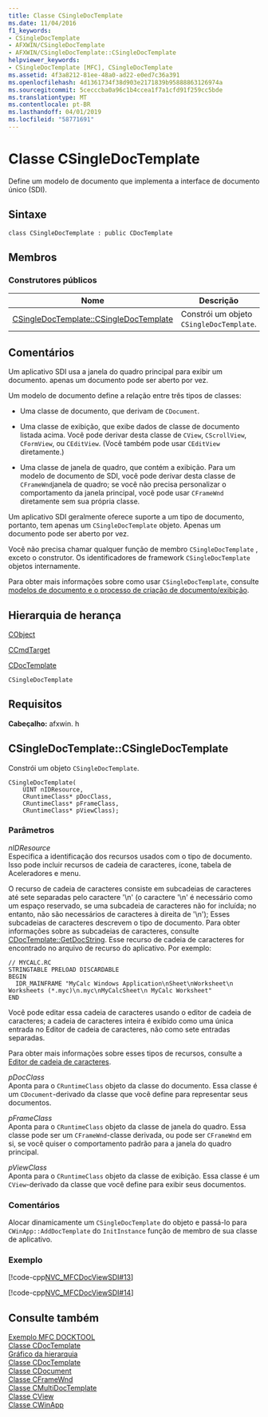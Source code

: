```yaml
---
title: Classe CSingleDocTemplate
ms.date: 11/04/2016
f1_keywords:
- CSingleDocTemplate
- AFXWIN/CSingleDocTemplate
- AFXWIN/CSingleDocTemplate::CSingleDocTemplate
helpviewer_keywords:
- CSingleDocTemplate [MFC], CSingleDocTemplate
ms.assetid: 4f3a8212-81ee-48a0-ad22-e0ed7c36a391
ms.openlocfilehash: 4d1361734f38d903e2171839b95888863126974a
ms.sourcegitcommit: 5cecccba0a96c1b4ccea1f7a1cfd91f259cc5bde
ms.translationtype: MT
ms.contentlocale: pt-BR
ms.lasthandoff: 04/01/2019
ms.locfileid: "58771691"
---
```

# <a name="csingledoctemplate-class"></a>Classe CSingleDocTemplate

Define um modelo de documento que implementa a interface de documento único (SDI).

## <a name="syntax"></a>Sintaxe

```
class CSingleDocTemplate : public CDocTemplate
```

## <a name="members"></a>Membros

### <a name="public-constructors"></a>Construtores públicos

|Nome|Descrição|
|----------|-----------------|
|[CSingleDocTemplate::CSingleDocTemplate](#csingledoctemplate)|Constrói um objeto `CSingleDocTemplate`.|

## <a name="remarks"></a>Comentários

Um aplicativo SDI usa a janela do quadro principal para exibir um documento. apenas um documento pode ser aberto por vez.

Um modelo de documento define a relação entre três tipos de classes:

- Uma classe de documento, que derivam de `CDocument`.

- Uma classe de exibição, que exibe dados de classe de documento listada acima. Você pode derivar desta classe de `CView`, `CScrollView`, `CFormView`, ou `CEditView`. (Você também pode usar `CEditView` diretamente.)

- Uma classe de janela de quadro, que contém a exibição. Para um modelo de documento de SDI, você pode derivar desta classe de `CFrameWnd`janela de quadro; se você não precisa personalizar o comportamento da janela principal, você pode usar `CFrameWnd` diretamente sem sua própria classe.

Um aplicativo SDI geralmente oferece suporte a um tipo de documento, portanto, tem apenas um `CSingleDocTemplate` objeto. Apenas um documento pode ser aberto por vez.

Você não precisa chamar qualquer função de membro `CSingleDocTemplate` , exceto o construtor. Os identificadores de framework `CSingleDocTemplate` objetos internamente.

Para obter mais informações sobre como usar `CSingleDocTemplate`, consulte [modelos de documento e o processo de criação de documento/exibição](../../mfc/document-templates-and-the-document-view-creation-process.md).

## <a name="inheritance-hierarchy"></a>Hierarquia de herança

[CObject](../../mfc/reference/cobject-class.md)

[CCmdTarget](../../mfc/reference/ccmdtarget-class.md)

[CDocTemplate](../../mfc/reference/cdoctemplate-class.md)

`CSingleDocTemplate`

## <a name="requirements"></a>Requisitos

**Cabeçalho:** afxwin. h

##  <a name="csingledoctemplate"></a>  CSingleDocTemplate::CSingleDocTemplate

Constrói um objeto `CSingleDocTemplate`.

```
CSingleDocTemplate(
    UINT nIDResource,
    CRuntimeClass* pDocClass,
    CRuntimeClass* pFrameClass,
    CRuntimeClass* pViewClass);
```

### <a name="parameters"></a>Parâmetros

*nIDResource*<br/>
Especifica a identificação dos recursos usados com o tipo de documento. Isso pode incluir recursos de cadeia de caracteres, ícone, tabela de Aceleradores e menu.

O recurso de cadeia de caracteres consiste em subcadeias de caracteres até sete separadas pelo caractere '\n' (o caractere '\n' é necessário como um espaço reservado, se uma subcadeia de caracteres não for incluída; no entanto, não são necessários de caracteres à direita de '\n'); Esses subcadeias de caracteres descrevem o tipo de documento. Para obter informações sobre as subcadeias de caracteres, consulte [CDocTemplate::GetDocString](../../mfc/reference/cdoctemplate-class.md#getdocstring). Esse recurso de cadeia de caracteres for encontrado no arquivo de recurso do aplicativo. Por exemplo:

```RC
// MYCALC.RC
STRINGTABLE PRELOAD DISCARDABLE
BEGIN
  IDR_MAINFRAME "MyCalc Windows Application\nSheet\nWorksheet\n Worksheets (*.myc)\n.myc\nMyCalcSheet\n MyCalc Worksheet"
END
```

Você pode editar essa cadeia de caracteres usando o editor de cadeia de caracteres; a cadeia de caracteres inteira é exibido como uma única entrada no Editor de cadeia de caracteres, não como sete entradas separadas.

Para obter mais informações sobre esses tipos de recursos, consulte a [Editor de cadeia de caracteres](../../windows/string-editor.md).

*pDocClass*<br/>
Aponta para o `CRuntimeClass` objeto da classe do documento. Essa classe é um `CDocument`-derivado da classe que você define para representar seus documentos.

*pFrameClass*<br/>
Aponta para o `CRuntimeClass` objeto da classe de janela do quadro. Essa classe pode ser um `CFrameWnd`-classe derivada, ou pode ser `CFrameWnd` em si, se você quiser o comportamento padrão para a janela do quadro principal.

*pViewClass*<br/>
Aponta para o `CRuntimeClass` objeto da classe de exibição. Essa classe é um `CView`-derivado da classe que você define para exibir seus documentos.

### <a name="remarks"></a>Comentários

Alocar dinamicamente um `CSingleDocTemplate` do objeto e passá-lo para `CWinApp::AddDocTemplate` do `InitInstance` função de membro de sua classe de aplicativo.

### <a name="example"></a>Exemplo

[!code-cpp[NVC_MFCDocViewSDI#13](../../mfc/codesnippet/cpp/csingledoctemplate-class_1.cpp)]

[!code-cpp[NVC_MFCDocViewSDI#14](../../mfc/codesnippet/cpp/csingledoctemplate-class_2.cpp)]

## <a name="see-also"></a>Consulte também

[Exemplo MFC DOCKTOOL](../../overview/visual-cpp-samples.md)<br/>
[Classe CDocTemplate](../../mfc/reference/cdoctemplate-class.md)<br/>
[Gráfico da hierarquia](../../mfc/hierarchy-chart.md)<br/>
[Classe CDocTemplate](../../mfc/reference/cdoctemplate-class.md)<br/>
[Classe CDocument](../../mfc/reference/cdocument-class.md)<br/>
[Classe CFrameWnd](../../mfc/reference/cframewnd-class.md)<br/>
[Classe CMultiDocTemplate](../../mfc/reference/cmultidoctemplate-class.md)<br/>
[Classe CView](../../mfc/reference/cview-class.md)<br/>
[Classe CWinApp](../../mfc/reference/cwinapp-class.md)
